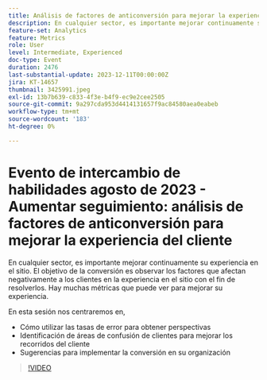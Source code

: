 ```yaml
---
title: Análisis de factores de anticonversión para mejorar la experiencia del cliente
description: En cualquier sector, es importante mejorar continuamente su experiencia in situ. El objetivo de la conversión es observar los factores que afectan negativamente a los clientes en la experiencia en el sitio con el fin de resolverlos. Hay muchas métricas que puede ver para mejorar su experiencia. En esta sesión nos centraremos en:- Cómo utilizar las tasas de error para obtener perspectivas- Identificación de áreas de confusión de clientes para mejorar los recorridos de los clientes- Sugerencias para implementar la conversión en su organización
feature-set: Analytics
feature: Metrics
role: User
level: Intermediate, Experienced
doc-type: Event
duration: 2476
last-substantial-update: 2023-12-11T00:00:00Z
jira: KT-14657
thumbnail: 3425991.jpeg
exl-id: 13b7b639-c833-4f3e-b4f9-ec9e2cee2505
source-git-commit: 9a297cda953d4414131657f9ac84580aea0eabeb
workflow-type: tm+mt
source-wordcount: '183'
ht-degree: 0%

---
```


# Evento de intercambio de habilidades agosto de 2023 - Aumentar seguimiento: análisis de factores de anticonversión para mejorar la experiencia del cliente

En cualquier sector, es importante mejorar continuamente su experiencia en el sitio. El objetivo de la conversión es observar los factores que afectan negativamente a los clientes en la experiencia en el sitio con el fin de resolverlos. Hay muchas métricas que puede ver para mejorar su experiencia.

En esta sesión nos centraremos en,

* Cómo utilizar las tasas de error para obtener perspectivas
* Identificación de áreas de confusión de clientes para mejorar los recorridos del cliente
* Sugerencias para implementar la conversión en su organización

>[!VIDEO](https://video.tv.adobe.com/v/3425991/?learn=on)
